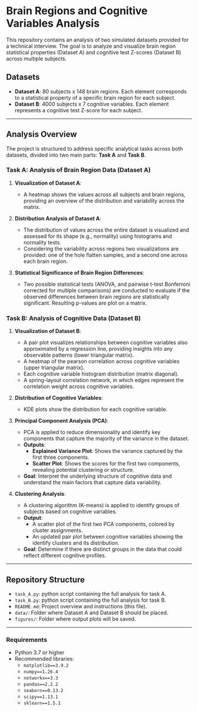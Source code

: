 # Brain Regions and Cognitive Variables Analysis

This repository contains an analysis of two simulated datasets provided for a technical interview. The goal is to analyze and visualize brain region statistical properties (Dataset A) and cognitive test Z-scores (Dataset B) across multiple subjects. 

## Datasets

- **Dataset A**: 80 subjects x 148 brain regions. Each element corresponds to a statistical property of a specific brain region for each subject.
- **Dataset B**: 4000 subjects x 7 cognitive variables. Each element represents a cognitive test Z-score for each subject.

---

## Analysis Overview

The project is structured to address specific analytical tasks across both datasets, divided into two main parts: **Task A** and **Task B**.

### Task A: Analysis of Brain Region Data (Dataset A)

1. **Visualization of Dataset A**:
   - A heatmap shows the values across all subjects and brain regions, providing an overview of the distribution and variability across the matrix.

2. **Distribution Analysis of Dataset A**:
   - The distribution of values across the entire dataset is visualized and assessed for its shape (e.g., normality) using histograms and normality tests. 
   - Considering the variability across regions two visualizations are provided: one of the hole flatten samples, and a second one across each brain region.

4. **Statistical Significance of Brain Region Differences**:
   - Two possible statistical tests (ANOVA, and pairwise t-test Bonferroni corrected for multiple comparisons) are conducted to evaluate if the observed differences between brain regions are statistically significant. Resulting p-values are plot on a matrix.


### Task B: Analysis of Cognitive Data (Dataset B)

1. **Visualization of Dataset B**:
   - A pair plot visualizes relationships between cognitive variables also approximated by a regression line, providing insights into any observable patterns (lower triangular matrix).
   - A heatmap of the pearson correlation across cognitive variables (upper triangular matrix).
   - Each cognitive variable histogram distribution (matrix diagonal).
   - A spring-layout correlation network, in which edges represent the correlation weight across cognitive variables.

2. **Distribution of Cognitive Variables**:
   - KDE plots show the distribution for each cognitive variable.

3. **Principal Component Analysis (PCA)**:
   - PCA is applied to reduce dimensionality and identify key components that capture the majority of the variance in the dataset.
   - **Outputs**:
     - **Explained Variance Plot**: Shows the variance captured by the first three components.
     - **Scatter Plot**: Shows the scores for the first two components, revealing potential clustering or structure.
   - **Goal**: Interpret the underlying structure of cognitive data and understand the main factors that capture data variability.

4. **Clustering Analysis**:
   - A clustering algorithm (K-means) is applied to identify groups of subjects based on cognitive variables.
   - **Output**: 
     - A scatter plot of the first two PCA components, colored by cluster assignments.
     - An updated pair plot between cognitive variables showing the identify clusters and its distribution.
   - **Goal**: Determine if there are distinct groups in the data that could reflect different cognitive profiles.

---

## Repository Structure

- `task_A.py`: python script containing the full analysis for task A.
- `task_B.py`: python script containing the full analysis for task B.
- `README.md`: Project overview and instructions (this file).
- `data/`: Folder where Dataset A and Dataset B should be placed.
- `figures/`: Folder where output plots will be saved.

---

### Requirements

- Python 3.7 or higher
- Recommended libraries:
  - `matplotlib==3.9.2`
  - `numpy==1.26.4`
  - `networkx==3.3`
  - `pandas==2.2.2`
  - `seaborn==0.13.2`
  - `scipy==1.13.1`
  - `sklearn==1.5.1`

